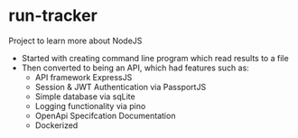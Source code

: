 # run-tracker

Project to learn more about NodeJS
- Started with creating command line program which read results to a file
- Then converted to being an API, which had features such as:
  - API framework ExpressJS
  - Session & JWT Authentication via PassportJS
  - Simple database via sqLite
  - Logging functionality via pino
  - OpenApi Specifcation Documentation
  - Dockerized
